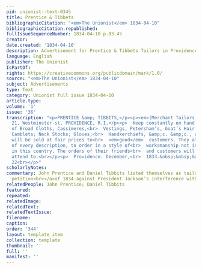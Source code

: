 ```yaml
---
pid: unionist--text-0345
title: Prentice & Tibbets
bibliographicCitation: "<em>The Unionist</em> 1834-04-10"
bibliographicCitation.republished: 
fullIssueSequenceNumber: 1834-04-10 p.03.45
creator: 
date.created: '1834-04-10'
description: Advertisement for Prentice & Tibbets Tailors in Providence
language: English
publisher: The Unionist
IsPartOf: 
rights: https://creativecommons.org/publicdomain/mark/1.0/
source: "<em>The Unionist</em> 1834-04-10"
subject: Advertisements
type: Text
category: Unionist full issue 1834-04-10
article.type: 
volume: '1'
issue: '36'
transcription: "<p>PRENTICE &amp; TIBBITS,</p><p><em>(Merchant Tailors,)</em></p><p>No.
  21, Westminster-st. PROVIDENCE, R.I.</p><p>  Keep constantly on hand a large assortment
  of Broad Cloths, Cassimeres,<br>  Vestings, Petersham’s, Goat’s Hair &amp; common
  Camblets; Neck Stocks; Gloves;<br>  Handkerchiefs, &amp;c. &amp;c., all of which
  will be sold at fair prices to<br>  <em>good</em>  customers. They also make clothes
  of every description, to order in a style of<br>  worksmanship not inferior to any
  in this country. The orders of their friends<br>  and customers will be punctually
  attend to.<br></p><p>  Providence. December,<br>  1833.&nbsp;&nbsp;&nbsp;&nbsp;&nbsp;&nbsp;&nbsp;&nbsp;&nbsp;&nbsp;&nbsp;
  22<br></p>"
scholarlyNotes: 
commentary: John Prentice and Daniel Tibbits listed themselves as tailors on<br><a<br>  href="https://onerhodeislandfamily.files.wordpress.com/2021/06/10bf5-pages-from-1834-ri-petition-bank-of-the-us.pdf"<br>>  this
  petition<br></a>of 1834 against President Jackson’s interference with the Bank.<br>
relatedPeople: John Prentice; Daniel Tibbits
featured: 
repeated: 
relatedImage: 
relatedText: 
relatedTextIssue: 
filename: 
caption: 
order: '344'
layout: template_item
collection: template
thumbnail: ''
full: ''
manifest: ''
---
```


